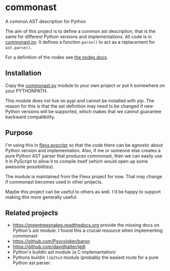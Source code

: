 # commonast

A common AST description for Python

The aim of this project is to define a common ast description, that is
the same for different Python versions and implementations. All code
is in [commonast.py](https://github.com/zoofIO/flexx/blob/master/flexx/pyscript/commonast.py).
It defines a function `parse()` to act as a replacement for
`ast.parse()`.

For a definition of the nodes see 
[the nodes docs](https://github.com/almarklein/commonast/blob/master/nodes.md).

## Installation

Copy the [commonast.py](https://github.com/zoofIO/flexx/blob/master/flexx/pyscript/commonast.py)
module to your own project or put it somewhere on your PYTHONPATH.

This module does not live on pypi and cannot be installed with pip. The
reason for this is that the ast definition may need to be changed if
new Python versions will be supported, which makes that we cannot
guarantee backward compatibility.

## Purpose

I'm using this in
[flexx.pyscript](http://flexx.readthedocs.org/en/latest/pyscript/index.html)
so that the code there can be agnostic about Python version and
implementation. Also, if me or someone else creates a pure Python AST
parser that produces commonast, then we can easily use it in PyScript
to allow it to compile itself (which would open up some awesome
possibilities).

The module is maintained from the Flexx project for now. That may change
if commonast becomes used in other projects.

Maybe this project can be useful to others as well. I'd be happy to
support making this more generally useful.

## Related projects

* https://greentreesnakes.readthedocs.org provide the missing docs on Python's ast module. I found this a crucial resource when implementing commonast 
* https://github.com/Psycojoker/baron
* https://github.com/davidhalter/jedi
* Python's buildin ast module (a C implemantation)
* Pythons buildin `lib2to3` module (probably the easiest route for a
  pure Python ast parser.
